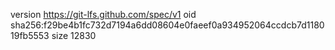version https://git-lfs.github.com/spec/v1
oid sha256:f29be4b1fc732d7194a6dd08604e0faeef0a934952064ccdcb7d118019fb5553
size 12830
